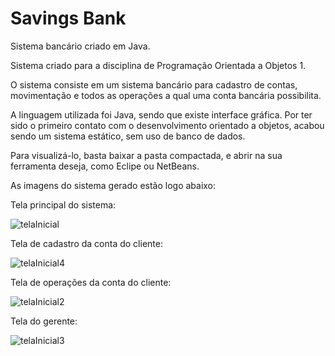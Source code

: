 # Savings Bank
 Sistema bancário criado em Java.

 Sistema criado para a disciplina de Programação Orientada a Objetos 1.

O sistema consiste em um sistema bancário para cadastro de contas, movimentação e todos as operações a qual uma conta bancária possibilita.

A linguagem utilizada foi Java, sendo que existe interface gráfica. Por ter sido o primeiro contato com o desenvolvimento orientado a objetos, acabou sendo um sistema estático, sem uso de banco de dados.

Para visualizá-lo, basta baixar a pasta compactada, e abrir na sua ferramenta deseja, como Eclipe ou NetBeans.

As imagens do sistema gerado estão logo abaixo:


Tela principal do sistema:

![telaInicial](https://user-images.githubusercontent.com/82735616/193164840-80eb20aa-fbba-46e1-ad4a-b689981b4fea.png)



Tela de cadastro da conta do cliente:

![telaInicial4](https://user-images.githubusercontent.com/82735616/193164839-6a8fbbac-0ae5-4ad4-9837-0021e1362f29.png)



Tela de operações da conta do cliente:

![telaInicial2](https://user-images.githubusercontent.com/82735616/193164835-6931b5e4-511f-41f5-bc0c-90d2b0c17b05.png)



Tela do gerente:

![telaInicial3](https://user-images.githubusercontent.com/82735616/193164838-15353794-d0d1-4dda-8b95-52d723ccc0f6.png)
